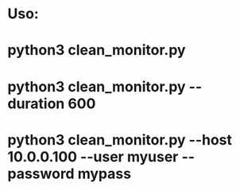 # Uso:
# python3 clean_monitor.py
# python3 clean_monitor.py --duration 600
# python3 clean_monitor.py --host 10.0.0.100 --user myuser --password mypass
